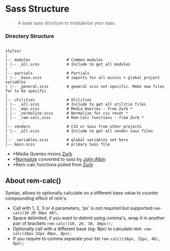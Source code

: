 # Sass Structure
> A base sass structure to modularize your sass.

### Directory Structure

```

styles/
|
|-- modules                # Common modules
| |-- _all.scss            # Include to get all modules
|
|-- partials               # Partials
| |-- _base.scss           # imports for all mixins + global project variables
| |-- _general.scss        # general scss not specific. Make new files for to be specific
|
|-- utilities              # Utilities
| |-- _all.scss            # Include to get all utilitie files
| |-- _mqs.scss            # Media Queries - from Zurb *
| |-- _normalize.scss      # Normalize for css reset *
| |-- _rem-calc.scss       # Rem-Calc functions - from Zurb *
|
|-- vendors                # CSS or Sass from other projects
| |-- _all.scss            # Include to get all vendor sass files
|
|-- _variables.scss        # global variables set here
|-- main.scss              # primary Sass file

```
* *Media Queries mixins [Zurb](http://foundation.zurb.com/docs/media-queries.html)
* *[Normalize](https://necolas.github.io/normalize.css/) converted to sass by [John Albin](https://github.com/JohnAlbin/normalize-scss)
* *Rem-calc functions pulled from [Zurb](https://github.com/zurb/foundation/blob/master/scss/foundation/_functions.scss)



## About rem-calc()

Syntax, allows to optionally calculate on a different base value to counter compounding effect of rem's.

- Call with 1, 2, 3 or 4 parameters, 'px' is not required but supported:`rem-calc(10 20 30px 40);`
- Space delimited, if you want to delimit using comma's, wrap it in another pair of brackets `rem-calc((10, 20, 30, 40px));`
- Optionally call with a different base (eg: 8px) to calculate rem. `rem-calc(16px 32px 48px, 8px);`
- If you require to comma separate your list `rem-calc((16px, 32px, 48), 8px);`